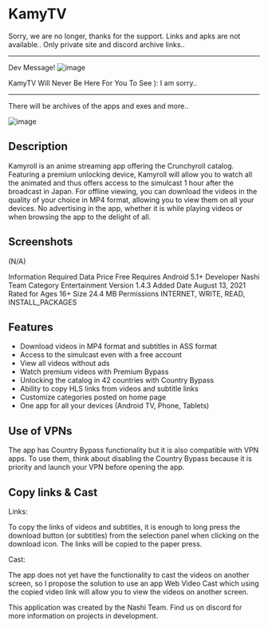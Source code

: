 # KamyTV

Sorry, we are no longer, thanks for the support. Links and apks are not available.. Only private site and discord archive links..

----

Dev Message!
![image](https://user-images.githubusercontent.com/88599122/215084706-1cbf555d-6baa-4b2b-b27c-b7a4d0d621b5.png)

KamyTV Will Never Be Here For You To See ): I am sorry..

----
There will be archives of the apps and exes and more..

![image](https://github.com/MarshMeadow/KamyTV/assets/88599122/070ac3af-45c4-4e13-8414-30e1b660e562)

Description
----
Kamyroll is an anime streaming app offering the Crunchyroll catalog. Featuring a premium unlocking device, Kamyroll will allow you to watch all the animated and thus offers access to the simulcast 1 hour after the broadcast in Japan. For offline viewing, you can download the videos in the quality of your choice in MP4 format, allowing you to view them on all your devices. No advertising in the app, whether it is while playing videos or when browsing the app to the delight of all.

Screenshots
----
(N/A)

Information
Required	Data
Price	Free
Requires Android	5.1+
Developer	Nashi Team
Category	Entertainment
Version	1.4.3
Added Date	August 13, 2021
Rated for	Ages 16+
Size	24.4 MB
Permissions	INTERNET, WRITE, READ, INSTALL_PACKAGES

Features
----
- Download videos in MP4 format and subtitles in ASS format
- Access to the simulcast even with a free account
- View all videos without ads
- Watch premium videos with Premium Bypass
- Unlocking the catalog in 42 countries with Country Bypass
- Ability to copy HLS links from videos and subtitle links
- Customize categories posted on home page
- One app for all your devices (Android TV, Phone, Tablets)

Use of VPNs
----
The app has Country Bypass functionality but it is also compatible with VPN apps. To use them, think about disabling the Country Bypass because it is priority and launch your VPN before opening the app.

Copy links & Cast
----
Links:

To copy the links of videos and subtitles, it is enough to long press the download button (or subtitles) from the selection panel when clicking on the download icon. The links will be copied to the paper press.

Cast:

The app does not yet have the functionality to cast the videos on another screen, so I propose the solution to use an app Web Video Cast which using the copied video link will allow you to view the videos on another screen.

This application was created by the Nashi Team.
Find us on discord for more information on projects in development.
